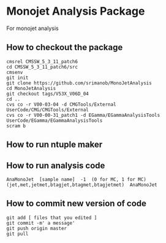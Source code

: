 Monojet Analysis Package
===============

For monojet analysis

How to checkout the package
--------------
<pre><code>cmsrel CMSSW_5_3_11_patch6
cd CMSSW_5_3_11_patch6/src
cmsenv
git init
git clone https://github.com/srimanob/MonoJetAnalysis
cd MonoJetAnalysis
git checkout tags/V53X_V06D_04
cd ..
cvs co -r V00-03-04 -d CMGTools/External UserCode/CMG/CMGTools/External
cvs co -r V00-00-31_patch1 -d EGamma/EGammaAnalysisTools UserCode/EGamma/EGammaAnalysisTools
scram b
</code></pre>

How to run ntuple maker
--------------

How to run analysis code
--------------
<pre><code>AnaMonoJet  [sample name]  -1  (0 for MC, 1 for MC)  (jet,met,jetmet,btagjet,btagmet,btagjetmet)  AnaMonoJet
</code></pre>

How to commit new version of code
--------------
<pre><code>git add [ files that you edited ]
git commit -m' a message'
git push origin master
git pull
</code></pre>
